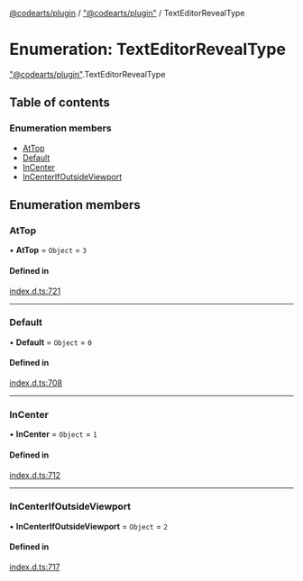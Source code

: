 [@codearts/plugin](../README.md) / ["@codearts/plugin"](../modules/_codearts_plugin_.md) / TextEditorRevealType

# Enumeration: TextEditorRevealType

["@codearts/plugin"](../modules/_codearts_plugin_.md).TextEditorRevealType

## Table of contents

### Enumeration members

- [AtTop](codearts_plugin_.TextEditorRevealType.md#attop)
- [Default](codearts_plugin_.TextEditorRevealType.md#default)
- [InCenter](codearts_plugin_.TextEditorRevealType.md#incenter)
- [InCenterIfOutsideViewport](codearts_plugin_.TextEditorRevealType.md#incenterifoutsideviewport)

## Enumeration members

### AtTop

• **AtTop** = `Object` = `3`

#### Defined in

[index.d.ts:721](https://github.com/huaweicloud/cloudide-plugin-api/blob/84e382d/index.d.ts#L721)

___

### Default

• **Default** = `Object` = `0`

#### Defined in

[index.d.ts:708](https://github.com/huaweicloud/cloudide-plugin-api/blob/84e382d/index.d.ts#L708)

___

### InCenter

• **InCenter** = `Object` = `1`

#### Defined in

[index.d.ts:712](https://github.com/huaweicloud/cloudide-plugin-api/blob/84e382d/index.d.ts#L712)

___

### InCenterIfOutsideViewport

• **InCenterIfOutsideViewport** = `Object` = `2`

#### Defined in

[index.d.ts:717](https://github.com/huaweicloud/cloudide-plugin-api/blob/84e382d/index.d.ts#L717)
